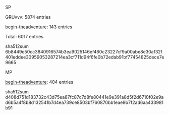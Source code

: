 SP

GRUvvv: 5874 entries

[begin-theadventure](https://github.com/begin-theadventure): 143 entries

Total: 6017 entries

sha512sum 6b8449e50cc3840916574b3ea9025146ef460c23227cf9a00abe8e30af32f401eddee30959053287214ea3cf711d94f6fe0b72edab91bf77454825dece7e9665

MP

[begin-theadventure](https://github.com/begin-theadventure): 404 entries

sha512sum d408d751d183732c43d75ea87fc87c7d8fe80441e9e391a8d5f2d6710f02e9ad6b5a4f8b8d132541b7d4ea739ce8503bf760870bb1eae9b7f2ad6aa433981b91